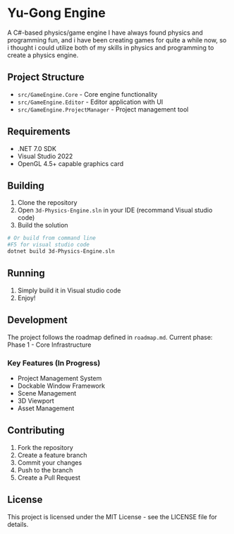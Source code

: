 # Yu-Gong Engine

A C#-based physics/game engine
I have always found physics and programming fun, and i have been creating games for quite a while now, 
so i thought i could utilize both of my skills in physics and programming to create a physics engine.

## Project Structure

- `src/GameEngine.Core` - Core engine functionality
- `src/GameEngine.Editor` - Editor application with UI
- `src/GameEngine.ProjectManager` - Project management tool

## Requirements

- .NET 7.0 SDK
- Visual Studio 2022
- OpenGL 4.5+ capable graphics card

## Building

1. Clone the repository
2. Open `3d-Physics-Engine.sln` in your IDE (recommand Visual studio code)
3. Build the solution

```bash
# Or build from command line
#F5 for visual studio code
dotnet build 3d-Physics-Engine.sln
```

## Running

1. Simply build it in Visual studio code
2. Enjoy!

## Development

The project follows the roadmap defined in `roadmap.md`. Current phase: Phase 1 - Core Infrastructure

### Key Features (In Progress)

- Project Management System
- Dockable Window Framework
- Scene Management
- 3D Viewport
- Asset Management

## Contributing

1. Fork the repository
2. Create a feature branch
3. Commit your changes
4. Push to the branch
5. Create a Pull Request

## License
This project is licensed under the MIT License - see the LICENSE file for details.
